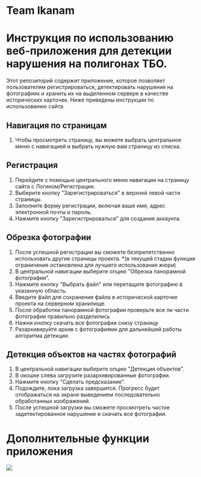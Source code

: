 # Team Ikanam

# Инструкция по использованию веб-приложения для детекции нарушения на полигонах ТБО.

Этот репозиторий содержит приложение, которое позволяет пользователям регистрироваться, детектировать нарушения на фотографиях и хранить их на выделенном сервере в качестве исторических карточек. Ниже приведены инструкции по использованию сайта.

## Навигация по страницам
1. Чтобы просмотреть страницу, вы можете выбрать центральное меню с навигацией и выбрать нужную вам страницу из списка.

## Регистрация

1. Перейдите с помощью центрального меню навигации на страницу сайта с Логином/Регистрации.
2. Выберите кнопку "Зарегистрироваться" в верхней левой части страницы.
3. Заполните форму регистрации, включая ваше имя, адрес электронной почты и пароль.
4. Нажмите кнопку "Зарегистрироваться" для создания аккаунта.

## Обрезка фотографии

1. После успешной регистрации вы сможете безпрепятственно использовать другие страницы проекта. *(в текущей стадии функция ограничения остановлена для лучшего использования жюри)
2. В центральной навигации выберите опцию "Обрезка панорамной фотографии".
3. Нажмите кнопку "Выбрать файл" или перетащите фотографию в указанную область.
4. Введите файл для сохранения файла в исторической карточке проекта на серверном хранилище.
5. После обработки панорамной фотографии проверьте все ли части фотографии правильно разделились
6. Нажни кнопку скачать все фотографии снизу страницу
7. Разархивируйте архив с фотографиями для дальнейшей работы алгоритма детекции.

## Детекция объектов на частях фотографий
1. В центральной навигации выберите опцию "Детекция объектов".
2. В окошке слева загрузите разархивированные фотографии.
3. Нажмите кнопку "Сделать предсказание".
4. Подождите, пока загрузка завершится. Прогресс будет отображаться на экране выведением последовательно обработанных изображений.
5. После успешной загрузки вы сможете просмотреть частое задетектированное нарушение и скачать все фотографии.


# Дополнительные функции приложения


![](https://github.com/tothelimbo/lct_2023/blob/main/media/output_dronezam.gif)
